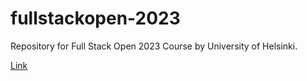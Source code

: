 # fullstackopen-2023
Repository for Full Stack Open 2023 Course by University of Helsinki.

[Link](https://fullstackopen.com/en/)
